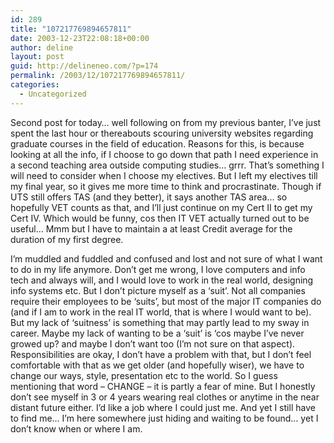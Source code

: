 ```yaml
---
id: 289
title: "107217769894657811"
date: 2003-12-23T22:08:18+00:00
author: deline
layout: post
guid: http://delineneo.com/?p=174
permalink: /2003/12/107217769894657811/
categories:
  - Uncategorized
---
```

Second post for today&#8230; well following on from my previous banter, I&#8217;ve just spent the last hour or thereabouts scouring university websites regarding graduate courses in the field of education. Reasons for this, is because looking at all the info, if I choose to go down that path I need experience in a second teaching area outside computing studies&#8230; grrr. That&#8217;s something I will need to consider when I choose my electives. But I left my electives till my final year, so it gives me more time to think and procrastinate. Though if UTS still offers TAS (and they better), it says another TAS area&#8230; so hopefully VET counts as that, and I&#8217;ll just continue on my Cert II to get my Cert IV. Which would be funny, cos then IT VET actually turned out to be useful&#8230; Mmm but I have to maintain a at least Credit average for the duration of my first degree.

I&#8217;m muddled and fuddled and confused and lost and not sure of what I want to do in my life anymore. Don&#8217;t get me wrong, I love computers and info tech and always will, and I would love to work in the real world, designing info systems etc. But I don&#8217;t picture myself as a &#8216;suit&#8217;. Not all companies require their employees to be &#8216;suits&#8217;, but most of the major IT companies do (and if I am to work in the real IT world, that is where I would want to be). But my lack of &#8216;suitness&#8217; is something that may partly lead to my sway in career. Maybe my lack of wanting to be a &#8216;suit&#8217; is &#8216;cos maybe I&#8217;ve never growed up? and maybe I don&#8217;t want too (I&#8217;m not sure on that aspect). Responsibilities are okay, I don&#8217;t have a problem with that, but I don&#8217;t feel comfortable with that as we get older (and hopefully wiser), we have to change our ways, style, presentation etc to the world. So I guess mentioning that word &#8211; CHANGE &#8211; it is partly a fear of mine. But I honestly don&#8217;t see myself in 3 or 4 years wearing real clothes or anytime in the near distant future either. I&#8217;d like a job where I could just me. And yet I still have to find me&#8230; I&#8217;m here somewhere just hiding and waiting to be found&#8230; yet I don&#8217;t know when or where I am.